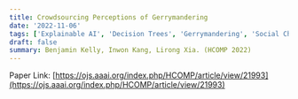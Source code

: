 ```yaml
---
title: Crowdsourcing Perceptions of Gerrymandering
date: '2022-11-06'
tags: ['Explainable AI', 'Decision Trees', 'Gerrymandering', 'Social Choice']
draft: false
summary: Benjamin Kelly, Inwon Kang, Lirong Xia. (HCOMP 2022)
---
```


Paper Link: [https://ojs.aaai.org/index.php/HCOMP/article/view/21993](https://ojs.aaai.org/index.php/HCOMP/article/view/21993)
